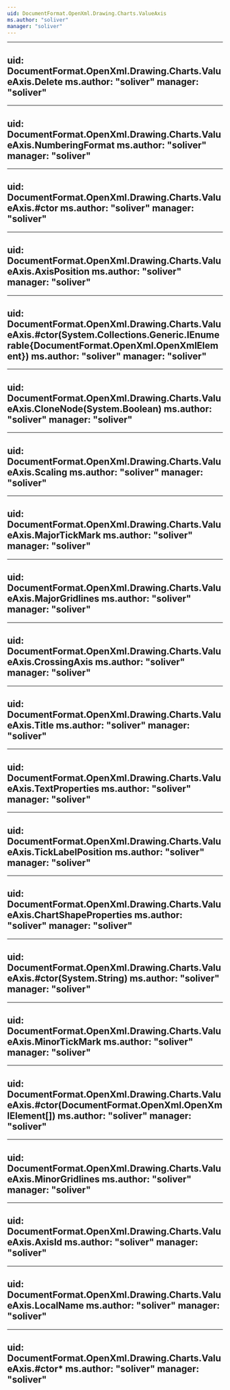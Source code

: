 ```yaml
---
uid: DocumentFormat.OpenXml.Drawing.Charts.ValueAxis
ms.author: "soliver"
manager: "soliver"
---
```


---
uid: DocumentFormat.OpenXml.Drawing.Charts.ValueAxis.Delete
ms.author: "soliver"
manager: "soliver"
---

---
uid: DocumentFormat.OpenXml.Drawing.Charts.ValueAxis.NumberingFormat
ms.author: "soliver"
manager: "soliver"
---

---
uid: DocumentFormat.OpenXml.Drawing.Charts.ValueAxis.#ctor
ms.author: "soliver"
manager: "soliver"
---

---
uid: DocumentFormat.OpenXml.Drawing.Charts.ValueAxis.AxisPosition
ms.author: "soliver"
manager: "soliver"
---

---
uid: DocumentFormat.OpenXml.Drawing.Charts.ValueAxis.#ctor(System.Collections.Generic.IEnumerable{DocumentFormat.OpenXml.OpenXmlElement})
ms.author: "soliver"
manager: "soliver"
---

---
uid: DocumentFormat.OpenXml.Drawing.Charts.ValueAxis.CloneNode(System.Boolean)
ms.author: "soliver"
manager: "soliver"
---

---
uid: DocumentFormat.OpenXml.Drawing.Charts.ValueAxis.Scaling
ms.author: "soliver"
manager: "soliver"
---

---
uid: DocumentFormat.OpenXml.Drawing.Charts.ValueAxis.MajorTickMark
ms.author: "soliver"
manager: "soliver"
---

---
uid: DocumentFormat.OpenXml.Drawing.Charts.ValueAxis.MajorGridlines
ms.author: "soliver"
manager: "soliver"
---

---
uid: DocumentFormat.OpenXml.Drawing.Charts.ValueAxis.CrossingAxis
ms.author: "soliver"
manager: "soliver"
---

---
uid: DocumentFormat.OpenXml.Drawing.Charts.ValueAxis.Title
ms.author: "soliver"
manager: "soliver"
---

---
uid: DocumentFormat.OpenXml.Drawing.Charts.ValueAxis.TextProperties
ms.author: "soliver"
manager: "soliver"
---

---
uid: DocumentFormat.OpenXml.Drawing.Charts.ValueAxis.TickLabelPosition
ms.author: "soliver"
manager: "soliver"
---

---
uid: DocumentFormat.OpenXml.Drawing.Charts.ValueAxis.ChartShapeProperties
ms.author: "soliver"
manager: "soliver"
---

---
uid: DocumentFormat.OpenXml.Drawing.Charts.ValueAxis.#ctor(System.String)
ms.author: "soliver"
manager: "soliver"
---

---
uid: DocumentFormat.OpenXml.Drawing.Charts.ValueAxis.MinorTickMark
ms.author: "soliver"
manager: "soliver"
---

---
uid: DocumentFormat.OpenXml.Drawing.Charts.ValueAxis.#ctor(DocumentFormat.OpenXml.OpenXmlElement[])
ms.author: "soliver"
manager: "soliver"
---

---
uid: DocumentFormat.OpenXml.Drawing.Charts.ValueAxis.MinorGridlines
ms.author: "soliver"
manager: "soliver"
---

---
uid: DocumentFormat.OpenXml.Drawing.Charts.ValueAxis.AxisId
ms.author: "soliver"
manager: "soliver"
---

---
uid: DocumentFormat.OpenXml.Drawing.Charts.ValueAxis.LocalName
ms.author: "soliver"
manager: "soliver"
---

---
uid: DocumentFormat.OpenXml.Drawing.Charts.ValueAxis.#ctor*
ms.author: "soliver"
manager: "soliver"
---
